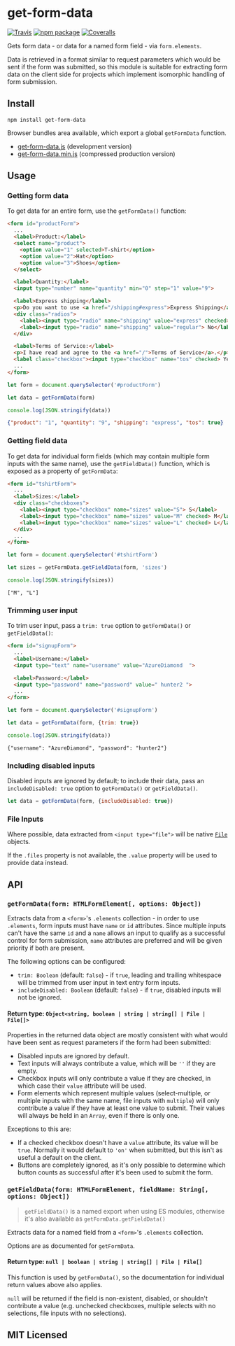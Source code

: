 # get-form-data

[![Travis][build-badge]][build]
[![npm package][npm-badge]][npm]
[![Coveralls][coveralls-badge]][coveralls]

Gets form data - or data for a named form field - via `form.elements`.

Data is retrieved in a format similar to request parameters which would be sent if the form was submitted, so this module is suitable for extracting form data on the client side for projects which implement isomorphic handling of form submission.

## Install

```
npm install get-form-data
```

Browser bundles area available, which export a global `getFormData` function.

* [get-form-data.js](https://unpkg.com/get-form-data/umd/get-form-data.js) (development version)
* [get-form-data.min.js](https://unpkg.com/get-form-data/umd/get-form-data.min.js) (compressed production version)

## Usage

### Getting form data

To get data for an entire form, use the `getFormData()` function:

```html
<form id="productForm">
  ...
  <label>Product:</label>
  <select name="product">
    <option value="1" selected>T-shirt</option>
    <option value="2">Hat</option>
    <option value="3">Shoes</option>
  </select>

  <label>Quantity:</label>
  <input type="number" name="quantity" min="0" step="1" value="9">

  <label>Express shipping</label>
  <p>Do you want to use <a href="/shipping#express">Express Shipping</a>?</p>
  <div class="radios">
    <label><input type="radio" name="shipping" value="express" checked> Yes</label>
    <label><input type="radio" name="shipping" value="regular"> No</label>
  </div>

  <label>Terms of Service:</label>
  <p>I have read and agree to the <a href="/">Terms of Service</a>.</p>
  <label class="checkbox"><input type="checkbox" name="tos" checked> Yes</label>
  ...
</form>
```
```javascript
let form = document.querySelector('#productForm')

let data = getFormData(form)

console.log(JSON.stringify(data))
```
```json
{"product": "1", "quantity": "9", "shipping": "express", "tos": true}
```

### Getting field data

To get data for individual form fields (which may contain multiple form inputs with the same name), use the `getFieldData()` function, which is exposed as a property of `getFormData`:

```html
<form id="tshirtForm">
  ...
  <label>Sizes:</label>
  <div class="checkboxes">
    <label><input type="checkbox" name="sizes" value="S"> S</label>
    <label><input type="checkbox" name="sizes" value="M" checked> M</label>
    <label><input type="checkbox" name="sizes" value="L" checked> L</label>
  </div>
  ...
</form>
```
```javascript
let form = document.querySelector('#tshirtForm')

let sizes = getFormData.getFieldData(form, 'sizes')

console.log(JSON.stringify(sizes))
```
```
["M", "L"]
```

### Trimming user input

To trim user input, pass a `trim: true` option to `getFormData()` or `getFieldData()`:

```html
<form id="signupForm">
  ...
  <label>Username:</label>
  <input type="text" name="username" value="AzureDiamond  ">

  <label>Password:</label>
  <input type="password" name="password" value=" hunter2 ">
  ...
</form>
```
```javascript
let form = document.querySelector('#signupForm')

let data = getFormData(form, {trim: true})

console.log(JSON.stringify(data))
```
```
{"username": "AzureDiamond", "password": "hunter2"}
```

### Including disabled inputs

Disabled inputs are ignored by default; to include their data, pass an `includeDisabled: true` option to `getFormData()` or `getFieldData()`.

```javascript
let data = getFormData(form, {includeDisabled: true})
```

### File Inputs

Where possible, data extracted from `<input type="file">` will be native
[`File`](https://developer.mozilla.org/en-US/docs/Web/API/File) objects.

If the `.files` property is not available, the `.value` property will be used to provide data instead.

## API

### `getFormData(form: HTMLFormElement[, options: Object])`

Extracts data from a `<form>`'s `.elements` collection - in order to use `.elements`, form inputs must have `name` or `id` attributes. Since multiple inputs can't have the same `id` and a `name` allows an input to qualify as a successful control for form submission, `name` attributes are preferred and will be given priority if both are present.

The following options can be configured:

* `trim: Boolean` (default: `false`) - if `true`, leading and trailing whitespace will be trimmed from user input in text entry form inputs.
* `includeDisabled: Boolean` (default: `false`) - if `true`, disabled inputs will not be ignored.

#### Return type: `Object<string, boolean | string | string[] | File | File[]>`

Properties in the returned data object are mostly consistent with what would have been sent as request parameters if the form had been submitted:

* Disabled inputs are ignored by default.
* Text inputs will always contribute a value, which will be `''` if they are empty.
* Checkbox inputs will only contribute a value if they are checked, in which case their `value` attribute will be used.
* Form elements which represent multiple values (select-multiple, or multiple inputs with the same name, file inputs with `multiple`) will only contribute a value if they have at least one value to submit. Their values will always be held in an `Array`, even if there is only one.

Exceptions to this are:

* If a checked checkbox doesn't have a `value` attribute, its value will be `true`. Normally it would default to `'on'` when submitted, but this isn't as useful a default on the client.
* Buttons are completely ignored, as it's only possible to determine which button counts as successful after it's been used to submit the form.

### `getFieldData(form: HTMLFormElement, fieldName: String[, options: Object])`

> `getFieldData()` is a named export when using ES modules, otherwise it's also available as `getFormData.getFieldData()`

Extracts data for a named field from a  `<form>`'s `.elements` collection.

Options are as documented for `getFormData`.

#### Return type: `null | boolean | string | string[] | File | File[]`

This function is used by `getFormData()`, so the documentation for individual return values above also applies.

`null` will be returned if the field is non-existent, disabled, or shouldn't contribute a value (e.g. unchecked checkboxes, multiple selects with no selections, file inputs with no selections).

## MIT Licensed

[build-badge]: https://img.shields.io/travis/insin/get-form-data/master.svg?style=flat-square
[build]: https://travis-ci.org/insin/get-form-data

[npm-badge]: https://img.shields.io/npm/v/get-form-data.svg?style=flat-square
[npm]: https://www.npmjs.org/package/get-form-data

[coveralls-badge]: https://img.shields.io/coveralls/insin/get-form-data/master.svg?style=flat-square
[coveralls]: https://coveralls.io/github/insin/get-form-data
